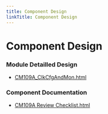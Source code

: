 ```yaml
---
title: Component Design
linkTitle: Component Design
---
```


# Component Design
### Module Detailled Design

- [CM109A_ClkCfgAndMon.html](Design/CM109A_ClkCfgAndMon.html)

### Component Documentation

- [CM109A Review Checklist.html](Doc/CM109A%20Review%20Checklist.html)


